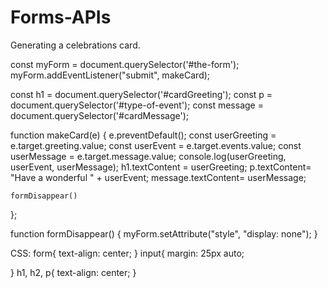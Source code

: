 # Forms-APIs

Generating a celebrations card.

const myForm = document.querySelector('#the-form'); 
myForm.addEventListener("submit", makeCard);

const h1 = document.querySelector('#cardGreeting');
const p = document.querySelector('#type-of-event');
const message = document.querySelector('#cardMessage');

function makeCard(e) { 
    e.preventDefault(); 
    const userGreeting = e.target.greeting.value; 
    const userEvent = e.target.events.value; 
    const userMessage = e.target.message.value; 
    console.log(userGreeting, userEvent, userMessage); 
    h1.textContent = userGreeting; 
    p.textContent= "Have a wonderful " + userEvent; 
    message.textContent= userMessage;

    formDisappear()
};

function formDisappear() {
    myForm.setAttribute("style", "display: none");
}


CSS:
form{
    text-align: center;
}
input{
    margin: 25px auto;

}
h1, h2, p{
    text-align: center;
}
